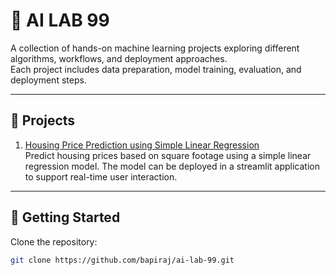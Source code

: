 # 🧪 AI LAB 99

A collection of hands-on machine learning projects exploring different algorithms, workflows, and deployment approaches.  
Each project includes data preparation, model training, evaluation, and deployment steps.

---

## 📂 Projects

1. [Housing Price Prediction using Simple Linear Regression ](01_housing_price_prediction/)  
   Predict housing prices based on square footage using a simple linear regression model. The model can be deployed in a streamlit application to support real-time user interaction.

---

## 🚀 Getting Started

Clone the repository:

```bash
git clone https://github.com/bapiraj/ai-lab-99.git

